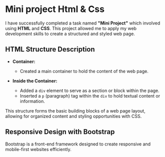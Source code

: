 # Mini project Html & Css 

I have successfully completed a task named **"Mini Project"** which involved using **HTML** and **CSS**. This project allowed me to apply my web development skills to create a structured and styled web page.


## HTML Structure Description

- **Container:**
  - Created a main container to hold the content of the web page.

- **Inside the Container:**
  - Added a `div` element to serve as a section or block within the page.
  - Inserted a `p` (paragraph) tag within the `div` to hold textual content or information.

This structure forms the basic building blocks of a web page layout, allowing for organized content and styling opportunities with CSS.
## Responsive Design with Bootstrap

Bootstrap is a front-end framework designed to create responsive and mobile-first websites efficiently.
